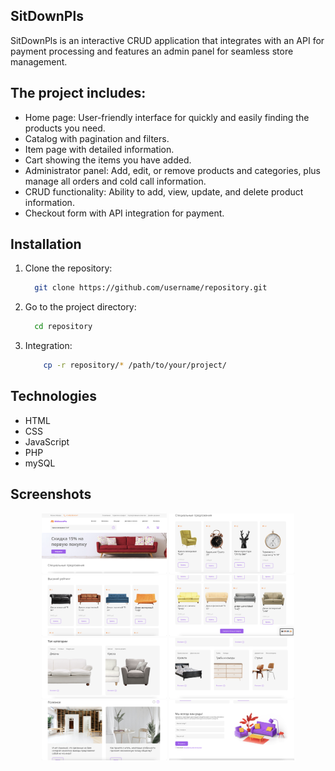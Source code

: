 ## SitDownPls

SitDownPls is an interactive CRUD application that integrates with an API for payment processing and features an admin panel for seamless store management.


## The project includes:

- Home page: User-friendly interface for quickly and easily finding the products you need.
- Catalog with pagination and filters.
- Item page with detailed information.
- Cart showing the items you have added.
- Administrator panel: Add, edit, or remove products and categories, plus manage all orders and cold call information.
- CRUD functionality: Ability to add, view, update, and delete product information.
- Checkout form with API integration for payment.


## Installation

1. Clone the repository:
    ```bash
      git clone https://github.com/username/repository.git
    ```
2. Go to the project directory:
    ```bash
      cd repository
    ```
3. Integration:
    ```bash
        cp -r repository/* /path/to/your/project/
    ```

## Technologies

- HTML
- CSS
- JavaScript
- PHP 
- mySQL


## Screenshots
<p align="center">
  <img src="readme_images/readme1.png" alt="Скриншот 1" width="200"/>
  <img src="readme_images/readme2.png" alt="Скриншот 2" width="200"/>
  <img src="readme_images/readme3.png" alt="Скриншот 3" width="200"/>
  <img src="readme_images/readme4.png" alt="Скриншот 4" width="200"/>
  <img src="readme_images/readme5.png" alt="Скриншот 5" width="200"/>
  <img src="readme_images/readme6.png" alt="Скриншот 6" width="200"/>
  <img src="readme_images/readme7.png" alt="Скриншот 7" width="200"/>
  <img src="readme_images/readme8.png" alt="Скриншот 8" width="200"/>
</p>
